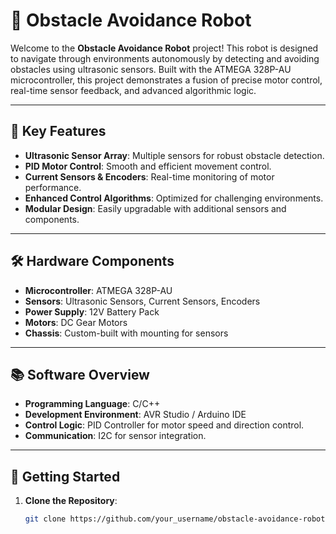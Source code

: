 # 🚗 Obstacle Avoidance Robot

Welcome to the **Obstacle Avoidance Robot** project! This robot is designed to navigate through environments autonomously by detecting and avoiding obstacles using ultrasonic sensors. Built with the ATMEGA 328P-AU microcontroller, this project demonstrates a fusion of precise motor control, real-time sensor feedback, and advanced algorithmic logic.


---

## 🌟 Key Features

- **Ultrasonic Sensor Array**: Multiple sensors for robust obstacle detection.
- **PID Motor Control**: Smooth and efficient movement control.
- **Current Sensors & Encoders**: Real-time monitoring of motor performance.
- **Enhanced Control Algorithms**: Optimized for challenging environments.
- **Modular Design**: Easily upgradable with additional sensors and components.

---

## 🛠️ Hardware Components

- **Microcontroller**: ATMEGA 328P-AU
- **Sensors**: Ultrasonic Sensors, Current Sensors, Encoders
- **Power Supply**: 12V Battery Pack
- **Motors**: DC Gear Motors
- **Chassis**: Custom-built with mounting for sensors

---

## 📚 Software Overview

- **Programming Language**: C/C++
- **Development Environment**: AVR Studio / Arduino IDE
- **Control Logic**: PID Controller for motor speed and direction control.
- **Communication**: I2C for sensor integration.

---

## 🚀 Getting Started

1. **Clone the Repository**:
   ```bash
   git clone https://github.com/your_username/obstacle-avoidance-robot.git
